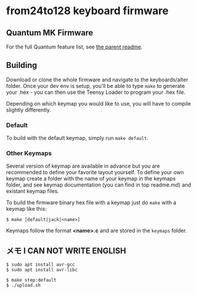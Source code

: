 from24to128 keyboard firmware
======================

## Quantum MK Firmware

For the full Quantum feature list, see [the parent readme](/).

## Building

Download or clone the whole firmware and navigate to the keyboards/alter folder. Once your dev env is setup, you'll be able to type `make` to generate your .hex - you can then use the Teensy Loader to program your .hex file.

Depending on which keymap you would like to use, you will have to compile slightly differently.

### Default

To build with the default keymap, simply run `make default`.

### Other Keymaps

Several version of keymap are available in advance but you are recommended to define your favorite layout yourself. To define your own keymap create a folder with the name of your keymap in the keymaps folder, and see keymap documentation (you can find in top readme.md) and existant keymap files.

To build the firmware binary hex file with a keymap just do `make` with a keymap like this:

```
$ make [default|jack|<name>]
```

Keymaps follow the format **__\<name\>.c__** and are stored in the `keymaps` folder.


## メモ I CAN NOT WRITE ENGLISH
```
$ sudo apt install avr-gcc
$ sudo apt install avr-libc
```
```
$ make step:default
$ ./upload.sh
```
